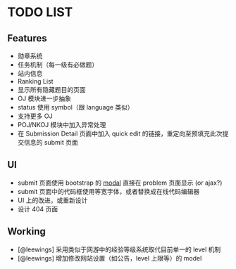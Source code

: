 TODO LIST
=========

Features
--------
- 勋章系统
- 任务机制（每一级有必做题）
- 站内信息
- Ranking List
- 显示所有隐藏题目的页面
- OJ 模块进一步抽象
- status 使用 symbol（跟 language 类似）
- 支持更多 OJ
- POJ/NKOJ 模块中加入异常处理
- 在 Submission Detail 页面中加入 quick edit 的链接，重定向至预填充此次提交信息的 submit 页面

UI
--
- submit 页面使用 bootstrap 的 [modal](http://twitter.github.com/bootstrap/javascript.html#modals) 直接在 problem 页面显示 (or ajax?)
- submit 页面中的代码框使用等宽字体，或者替换成在线代码编辑器
- UI 上的改进，或重新设计
- 设计 404 页面

Working
-------
- [@leewings] 采用类似于网游中的经验等级系统取代目前单一的 level 机制
- [@leewings] 增加修改网站设置（如公告，level 上限等）的 model
